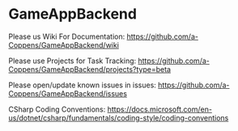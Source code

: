 # GameAppBackend

Please us Wiki For Documentation: 
https://github.com/a-Coppens/GameAppBackend/wiki

Please use Projects for Task Tracking:
https://github.com/a-Coppens/GameAppBackend/projects?type=beta

Please open/update known issues in issues:
https://github.com/a-Coppens/GameAppBackend/issues

CSharp Coding Conventions:
https://docs.microsoft.com/en-us/dotnet/csharp/fundamentals/coding-style/coding-conventions
